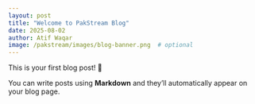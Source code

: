 ```yaml
---
layout: post
title: "Welcome to PakStream Blog"
date: 2025-08-02
author: Atif Waqar
image: /pakstream/images/blog-banner.png  # optional
---
```



This is your first blog post! 🎉

You can write posts using **Markdown** and they’ll automatically appear on your blog page.
